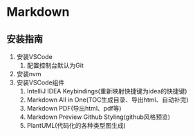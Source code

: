 # Markdown
## 安装指南
1. 安装VSCode
   1. 配置控制台默认为Git
2. 安装nvm
3. 安装VSCode组件
   1. IntelliJ IDEA Keybindings(重新映射快捷键为idea的快捷键)
   2. Markdown All in One(TOC生成目录、导出html、自动补完)
   3. Markdown PDF(导出html、pdf等)
   4. Markdown Preview Github Styling(github风格预览)
   5. PlantUML(代码化的各种类型图生成)